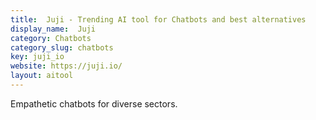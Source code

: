 ```yaml
---
title:  Juji - Trending AI tool for Chatbots and best alternatives
display_name:  Juji
category: Chatbots
category_slug: chatbots
key: juji_io
website: https://juji.io/
layout: aitool
---
```


Empathetic chatbots for diverse sectors.

